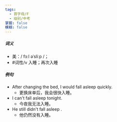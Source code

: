 ```yaml
---
tags:
  - 首字母/F
  - 级别/中考
掌握: false
模糊: false
---
```

##### 词义
- 美：/ fɔːl əˈsliːp /；
- #词性/v  入睡；再次入睡
##### 例句
- After changing the bed, I would fall asleep quickly.
	- 更换床单后，我会很快入睡。
- I can't fall asleep tonight.
	- 今夜我无法入睡。
- He still didn't fall asleep .
	- 他仍然没有入睡。
